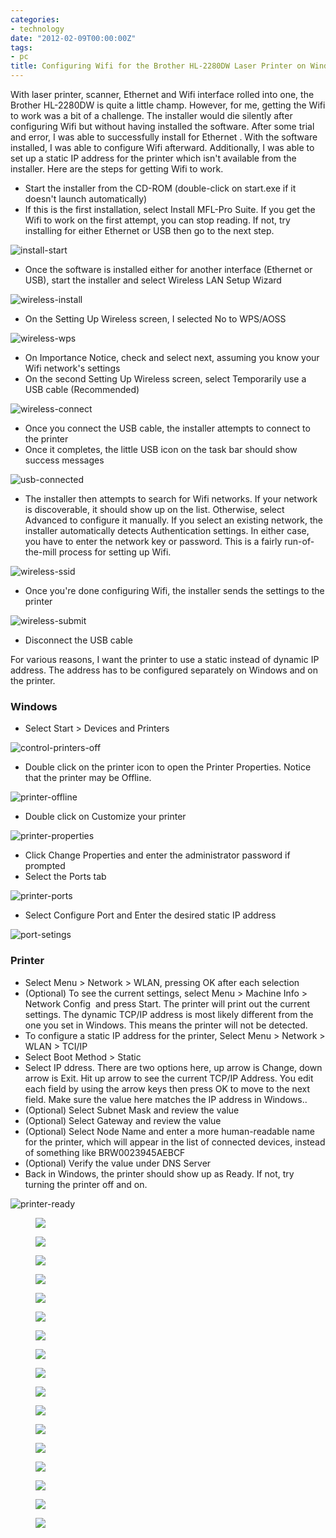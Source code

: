 ```yaml
---
categories:
- technology
date: "2012-02-09T00:00:00Z"
tags:
- pc
title: Configuring Wifi for the Brother HL-2280DW Laser Printer on Windows
---
```

With laser printer, scanner, Ethernet and Wifi interface rolled into one, the Brother HL-2280DW is quite a little champ. However, for me, getting the Wifi to work was a bit of a challenge. The installer would die silently after configuring Wifi but without having installed the software. After some trial and error, I was able to successfully install for Ethernet . With the software installed, I was able to configure Wifi afterward. Additionally, I was able to set up a static IP address for the printer which isn't available from the installer. Here are the steps for getting Wifi to work.

* Start the installer from the CD-ROM (double-click on start.exe if it doesn't launch automatically)
* If this is the first installation, select Install MFL-Pro Suite. If you get the Wifi to work on the first attempt, you can stop reading. If not, try installing for either Ethernet or USB then go to the next step.

<img src="http://yentran.isamonkey.org/gallery/brother-printer/install-start.png" alt="install-start" />

* Once the software is installed either for another interface (Ethernet or USB), start the installer and select Wireless LAN Setup Wizard

<img src="http://yentran.isamonkey.org/gallery/brother-printer/wireless-install.png" alt="wireless-install" />

* On the Setting Up Wireless screen, I selected No to WPS/AOSS

<img src="http://yentran.isamonkey.org/gallery/brother-printer/wireless-wps.png" alt="wireless-wps" />

* On Importance Notice, check and select next, assuming you know your Wifi network's settings
* On the second Setting Up Wireless screen, select Temporarily use a USB cable (Recommended)

<img src="http://yentran.isamonkey.org/gallery/brother-printer/wireless-connect.png" alt="wireless-connect" />

* Once you connect the USB cable, the installer attempts to connect to the printer
* Once it completes, the little USB icon on the task bar should show success messages

<img src="http://yentran.isamonkey.org/gallery/brother-printer/usb-connected.png" alt="usb-connected" />

* The installer then attempts to search for Wifi networks. If your network is discoverable, it should show up on the list. Otherwise, select Advanced to configure it manually. If you select an existing network, the installer automatically detects Authentication settings. In either case, you have to enter the network key or password. This is a fairly run-of-the-mill process for setting up Wifi.

<img src="http://yentran.isamonkey.org/gallery/brother-printer/wireless-ssid.png" alt="wireless-ssid" />

* Once you're done configuring Wifi, the installer sends the settings to the printer

<img src="http://yentran.isamonkey.org/gallery/brother-printer/wireless-submit.png" alt="wireless-submit" />

* Disconnect the USB cable

For various reasons, I want the printer to use a static instead of dynamic IP address. The address has to be configured separately on Windows and on the printer.

### Windows

* Select Start > Devices and Printers

<img src="http://yentran.isamonkey.org/gallery/brother-printer/control-printers-off.png" alt="control-printers-off" />

* Double click on the printer icon to open the Printer Properties. Notice that the printer may be Offline.

<img src="http://yentran.isamonkey.org/gallery/brother-printer/printer-offline.png" alt="printer-offline" />

* Double click on Customize your printer

<img src="http://yentran.isamonkey.org/gallery/brother-printer/printer-properties.png" alt="printer-properties" />

* Click Change Properties and enter the administrator password if prompted
* Select the Ports tab

<img src="http://yentran.isamonkey.org/gallery/brother-printer/printer-ports.png" alt="printer-ports" />

* Select Configure Port and Enter the desired static IP address

<img src="http://yentran.isamonkey.org/gallery/brother-printer/port-setings.png" alt="port-setings" />

### Printer

* Select Menu > Network > WLAN, pressing OK after each selection
* (Optional) To see the current settings, select Menu > Machine Info > Network Config  and press Start. The printer will print out the current settings. The dynamic TCP/IP address is most likely different from the one you set in Windows. This means the printer will not be detected.
* To configure a static IP address for the printer, Select Menu > Network > WLAN > TCI/IP
* Select Boot Method > Static
* Select IP ddress. There are two options here, up arrow is Change, down arrow is Exit. Hit up arrow to see the current TCP/IP Address. You edit each field by using the arrow keys then press OK to move to the next field. Make sure the value here matches the IP address in Windows..
* (Optional) Select Subnet Mask and review the value
* (Optional) Select Gateway and review the value
* (Optional) Select Node Name and enter a more human-readable name for the printer, which will appear in the list of connected devices, instead of something like BRW0023945AEBCF
* (Optional) Verify the value under DNS Server
* Back in Windows, the printer should show up as Ready. If not, try turning the printer off and on.

<img src="http://yentran.isamonkey.org/gallery/brother-printer/printer-ready.png" alt="printer-ready" />

<figure>
  <img src="http://yentran.isamonkey.org/gallery/brother-printer/control-printers-off.png" />
</figure>
<figure>
  <img src="http://yentran.isamonkey.org/gallery/brother-printer/install-start.png" />
</figure>
<figure>
  <img src="http://yentran.isamonkey.org/gallery/brother-printer/port-setings.png" />
</figure>
<figure>
  <img src="http://yentran.isamonkey.org/gallery/brother-printer/printer-offline.png" />
</figure>
<figure>
  <img src="http://yentran.isamonkey.org/gallery/brother-printer/printer-ports.png" />
</figure>
<figure>
  <img src="http://yentran.isamonkey.org/gallery/brother-printer/printer-properties.png" />
</figure>
<figure>
  <img src="http://yentran.isamonkey.org/gallery/brother-printer/printer-ready.png" />
</figure>
<figure>
  <img src="http://yentran.isamonkey.org/gallery/brother-printer/usb-connected.png" />
</figure>
<figure>
  <img src="http://yentran.isamonkey.org/gallery/brother-printer/wireless-connect.png" />
</figure>
<figure>
  <img src="http://yentran.isamonkey.org/gallery/brother-printer/wireless-disconnect.png" />
</figure>
<figure>
  <img src="http://yentran.isamonkey.org/gallery/brother-printer/wireless-finish.png" />
</figure>
<figure>
  <img src="http://yentran.isamonkey.org/gallery/brother-printer/wireless-install.png" />
</figure>
<figure>
  <img src="http://yentran.isamonkey.org/gallery/brother-printer/wireless-notice.png" />
</figure>
<figure>
  <img src="http://yentran.isamonkey.org/gallery/brother-printer/wireless-search.png" />
</figure>
<figure>
  <img src="http://yentran.isamonkey.org/gallery/brother-printer/wireless-ssid.png" />
</figure>
<figure>
  <img src="http://yentran.isamonkey.org/gallery/brother-printer/wireless-submit.png" />
</figure>
<figure>
  <img src="http://yentran.isamonkey.org/gallery/brother-printer/wireless-wps.png" />
</figure>